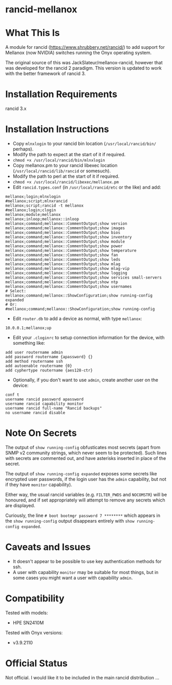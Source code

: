 # rancid-mellanox

# What This Is

A module for rancid (https://www.shrubbery.net/rancid/) to add support for Mellanox (now NVIDIA) switches running the Onyx operating system.

The original source of this was JackSlateur/mellanox-rancid, however that was developed for the rancid 2 paradigm.
This version is updated to work with the better framework of rancid 3.

# Installation Requirements

rancid 3.x

# Installation Instructions

- Copy `mlnxlogin` to your rancid bin location (`/usr/local/rancid/bin/` perhaps).
- Modify the path to expect at the start of it if required.
- `chmod +x /usr/local/rancid/bin/mlnxlogin`
- Copy mellanox.pm to your rancid libexec location (`/usr/local/rancid/lib/rancid` or somesuch).
- Modify the path to perl at the start of it if required.
- `chmod +x /usr/local/rancid/libexec/mellanox.pm`
- Edit `rancid.types.conf` (in `/usr/local/rancid/etc` or the like) and add:
```
mellanox;login;mlnxlogin
#mellanox;script;mlnxrancid
mellanox;script;rancid -t mellanox
#mellanox;login;clogin
mellanox;module;mellanox
mellanox;inloop;mellanox::inloop
mellanox;command;mellanox::CommentOutput;show version
mellanox;command;mellanox::CommentOutput;show images
mellanox;command;mellanox::CommentOutput;show bios
mellanox;command;mellanox::CommentOutput;show inventory
mellanox;command;mellanox::CommentOutput;show module
mellanox;command;mellanox::CommentOutput;show power
mellanox;command;mellanox::CommentOutput;show temperature
mellanox;command;mellanox::CommentOutput;show fan
mellanox;command;mellanox::CommentOutput;show leds
mellanox;command;mellanox::CommentOutput;show mlag
mellanox;command;mellanox::CommentOutput;show mlag-vip
mellanox;command;mellanox::CommentOutput;show logging
mellanox;command;mellanox::CommentOutput;show services small-servers
mellanox;command;mellanox::CommentOutput;show ntp
mellanox;command;mellanox::CommentOutput;show usernames
# Select:
mellanox;command;mellanox::ShowConfiguration;show running-config expanded
# Or:
#mellanox;command;mellanox::ShowConfiguration;show running-config
```
- Edit `router.db` to add a device as normal, with type `mellanox`:
```
10.0.0.1;mellanox;up
```
- Edit your `.cloginrc` to setup connection information for the device, with something like:
```
add user routername admin
add password routername {apassword} {}
add method routername ssh
add autoenable routername {0}
add cyphertype routername {aes128-ctr}
```
- Optionally, if you don't want to use `admin`, create another user on the device:
```
conf t
username rancid password apassword
username rancid capability monitor
username rancid full-name "Rancid backups"
no username rancid disable
```

# Note On Secrets

The output of `show running-config` obfusticates most secrets (apart from SNMP v2 community strings, which
never seem to be protected).  Such lines with secrets are commented out, and have asterisks inserted in place of the secret.

The output of `show running-config expanded` exposes some secrets like encrypted user passwords, if
the login user has the `admin` capability, but not if they have `monitor` capability).

Either way, the usual rancid variables (e.g. `FILTER_PWDS` and `NOCOMSTR`) will be honoured,
and if set appropriately will attempt to remove any secrets which are displayed.

Curiously, the line `# boot bootmgr password 7 ********` which appears in the
`show running-config` output disappears entirely with `show running-config expanded`.

# Caveats and Issues

- It doesn't appear to be possible to use key authentication methods for ssh.
- A user with capability `monitor` may be suitable for most things, but in some cases you might want a user with capability `admin`.

# Compatibility

Tested with models:

- HPE SN2410M

Tested with Onyx versions:

- v3.9.2110

# Official Status

Not official.  I would like it to be included in the main rancid distribution ...

